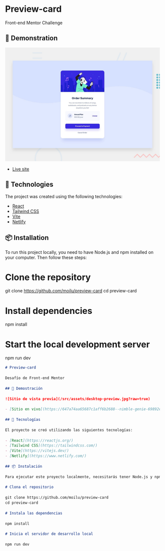 # Preview-card

Front-end Mentor Challenge

## 🚀 Demonstration

![Preview site](/src/assets/desktop-preview.jpg?raw=true)

- [Live site](https://647a74aa65687c1aff6b2688--nimble-genie-69892e.netlify.app/)

## 🧰 Technologies

The project was created using the following technologies:

- [React](https://reactjs.org/)
- [Tailwind CSS](https://tailwindcss.com/)
- [Vite](https://vitejs.dev/)
- [Netlify](https://www.netlify.com/)

## 📦 Installation

To run this project locally, you need to have Node.js and npm installed on your computer. Then follow these steps:

# Clone the repository

git clone https://github.com/moilu/preview-card
cd preview-card

# Install dependencies

npm install

# Start the local development server

npm run dev

```markdown
# Preview-card

Desafío de Front-end Mentor

## 🚀 Demostración

![Sitio de vista previa](/src/assets/desktop-preview.jpg?raw=true)

- [Sitio en vivo](https://647a74aa65687c1aff6b2688--nimble-genie-69892e.netlify.app/)

## 🧰 Tecnologías

El proyecto se creó utilizando las siguientes tecnologías:

- [React](https://reactjs.org/)
- [Tailwind CSS](https://tailwindcss.com/)
- [Vite](https://vitejs.dev/)
- [Netlify](https://www.netlify.com/)

## 📦 Instalación

Para ejecutar este proyecto localmente, necesitarás tener Node.js y npm instalados en tu ordenador. Luego sigue estos pasos:

# Clona el repositorio

git clone https://github.com/moilu/preview-card
cd preview-card

# Instala las dependencias

npm install

# Inicia el servidor de desarrollo local

npm run dev
```

